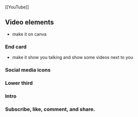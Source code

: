 [[YouTube]]

## Video elements

- make it on canva

### End card

- make it show you talking and show some videos next to you

### Social media icons

### Lower third

### Intro

### Subscribe, like, comment, and share.
